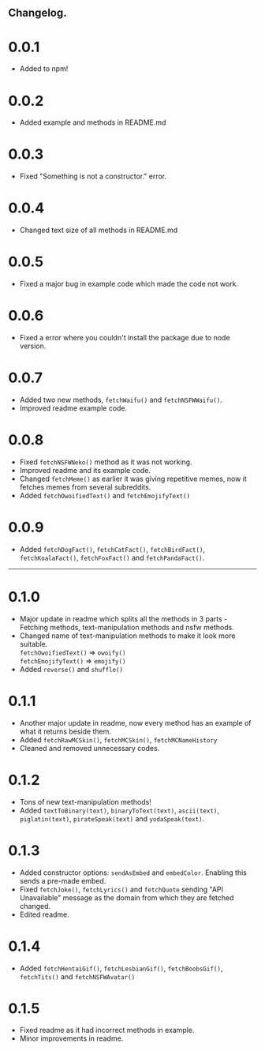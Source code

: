 ## Changelog.

# 0.0.1
- Added to npm!

# 0.0.2 
- Added example and methods in README.md

# 0.0.3
- Fixed "Something is not a constructor." error.

# 0.0.4
- Changed text size of all methods in README.md

# 0.0.5
- Fixed a major bug in example code which made the code not work.

# 0.0.6
- Fixed a error where you couldn't install the package due to node version.

# 0.0.7
- Added two new methods, ```fetchWaifu()``` and ```fetchNSFWWaifu()```.
- Improved readme example code.

# 0.0.8
- Fixed ```fetchNSFWNeko()``` method as it was not working.
- Improved readme and its example code.
- Changed ```fetchMeme()``` as earlier it was giving repetitive memes, now it fetches memes from several subreddits.
- Added ```fetchOwoifiedText()``` and ```fetchEmojifyText()```

# 0.0.9
- Added ```fetchDogFact()```, ```fetchCatFact()```, ```fetchBirdFact()```, ```fetchKoalaFact()```, ```fetchFoxFact()``` and ```fetchPandaFact()```.

----------------------------------------------

# 0.1.0
- Major update in readme which splits all the methods in 3 parts - Fetching methods, text-manipulation methods and nsfw methods.
- Changed name of text-manipulation methods to make it look more suitable.
  <br>
  ```fetchOwoifiedText()``` => ```owoify()```
  <br>
  ```fetchEmojifyText()``` => ```emojify()```
- Added ```reverse()``` and ```shuffle()```

# 0.1.1
- Another major update in readme, now every method has an example of what it returns beside them.
- Added ```fetchRawMCSkin()```, ```fetchMCSkin()```, ```fetchMCNameHistory```
- Cleaned and removed unnecessary codes.

# 0.1.2
- Tons of new text-manipulation methods!
- Added ```textToBinary(text)```, ```binaryToText(text)```, ```ascii(text)```, ```piglatin(text)```, ```pirateSpeak(text)``` and ```yodaSpeak(text)```.

# 0.1.3
- Added constructor options: ```sendAsEmbed``` and ```embedColor```. Enabling this sends a pre-made embed.
- Fixed ```fetchJoke()```, ```fetchLyrics()``` and ```fetchQuote``` sending "API Unavailable" message as the domain from which they are fetched changed.
- Edited readme.

# 0.1.4
- Added ```fetchHentaiGif()```, ```fetchLesbianGif()```, ```fetchBoobsGif()```, ```fetchTits()``` and ```fetchNSFWAvatar()```

# 0.1.5 
- Fixed readme as it had incorrect methods in example.
- Minor improvements in readme.
